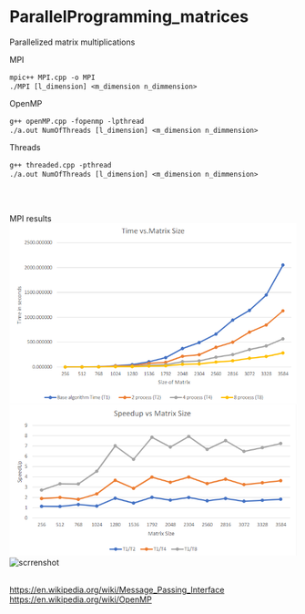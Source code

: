 # ParallelProgramming_matrices
Parallelized matrix multiplications

MPI
```console
mpic++ MPI.cpp -o MPI
./MPI [l_dimension] <m_dimension n_dimmension>
```

OpenMP
```console
g++ openMP.cpp -fopenmp -lpthread
./a.out NumOfThreads [l_dimension] <m_dimension n_dimmension>
```

Threads
```console
g++ threaded.cpp -pthread
./a.out NumOfThreads [l_dimension] <m_dimension n_dimmension>
```

<br /><br />


MPI results
![scrrenshot](img/time.png)
![scrrenshot](img/speedup.png)
![scrrenshot](img/efficiency,ong)
<br /><br />





https://en.wikipedia.org/wiki/Message_Passing_Interface
https://en.wikipedia.org/wiki/OpenMP
